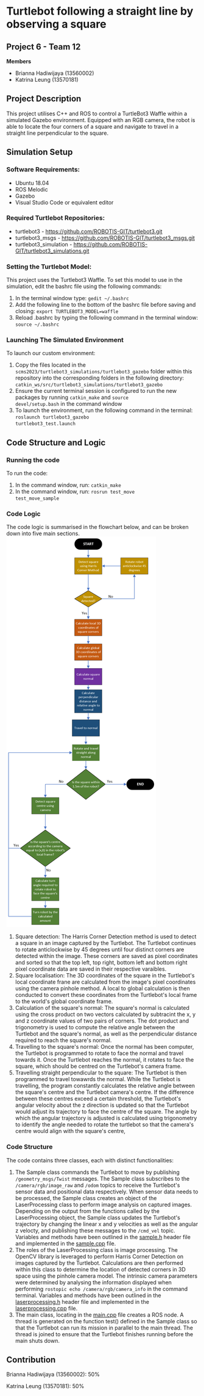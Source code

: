 # Turtlebot following a straight line by observing a square

## Project 6 - Team 12
<b>Members</b>
- Brianna Hadiwijaya (13560002)
- Katrina Leung (13570181)

## Project Description
This project utilises C++ and ROS to control a TurtleBot3 Waffle within a simulated Gazebo environment. Equipped with an RGB camera, the robot is able to locate the four corners of a square and navigate to travel in a straight line perpendicular to the square.


## Simulation Setup

### Software Requirements:
  - Ubuntu 18.04
  - ROS Melodic
  - Gazebo
  - Visual Studio Code or equivalent editor

### Required Turtlebot Repositories:
  - turtlebot3 - https://github.com/ROBOTIS-GIT/turtlebot3.git 
  - turtlebot3_msgs - https://github.com/ROBOTIS-GIT/turtlebot3_msgs.git 
  - turtlebot3_simulation -  https://github.com/ROBOTIS-GIT/turtlebot3_simulations.git

### Setting the Turtlebot Model:
This project uses the Turtlebot3 Waffle. To set this model to use in the simulation, edit the bashrc file using the following commands:
1. In the terminal window type: <code>gedit ~/.bashrc </code>
2. Add the following line to the bottom of the bashrc file before saving and closing: <code>export TURTLEBOT3_MODEL=waffle </code>
3. Reload .bashrc by typing the following command in the terminal window: <code>source ~/.bashrc</code>

### Launching The Simulated Environment
To launch our custom environment:
1. Copy the files located in the <code>scms2023/turtlebot3_simulations/turtlebot3_gazebo</code> folder within this repository into the corresponding folders in the following directory: <code>catkin_ws/src/turtlebot3_simulations/turtlebot3_gazebo</code>
2. Ensure the current terminal session is configured to run the new packages by running <code>catkin_make</code>  and <code>source devel/setup.bash</code> in the command window
3. To launch the environment, run the following command in the terminal: <code>roslaunch turtlebot3_gazebo turtlebot3_test.launch</code>


## Code Structure and Logic
### Running the code
To run the code:
1. In the command window, run: <code>catkin_make</code> 
2. In the command window, run: <code>rosrun test_move test_move_sample</code>

### Code Logic
The code logic is summarised in the flowchart below, and can be broken down into five main sections.
![Local Image](./flowchart.png)

1. Square detection: The Harris Corner Detection method is used to detect a square in an image captured by the Turtlebot. The Turtlebot continues to rotate anticlockwise by 45 degrees until four distinct corners are detected within the image. These corners are saved as pixel coordinates and sorted so that the top left, top right, bottom left and bottom right pixel coordinate data are saved in their respective varaibles.
2. Square localisation: The 3D coordinates of the square in the Turtlebot's local coordinate frane are calculated from the image's pixel coordinates using the camera pinhole method. A local to global calculation is then conducted to convert these coordinates from the Turtlebot's local frame to the world's global coordinate frame.
3. Calculation of the square's normal: The square's normal is calculated using the cross product on two vectors calculated by subtracint the x, y and z coordinate values of two pairs of corners. The dot product and trigonometry is used to compute the relative angle between the Turtlebot and the square's normal, as well as the perpendicular distance required to reach the square's normal.
4. Travelling to the square's normal: Once the normal has been computer, the Turtlebot is programmed to rotate to face the normal and travel towards it. Once the Turtlebot reaches the normal, it rotates to face the square, which should be centred on the Turtlebot's camera frame.
5. Travelling straight perpendicular to the square: The Turtlebot is then programmed to travel towawrds the normal. While the Turtlebot is travelling, the program constantly calculates the relative angle between the square's centre and the Turtlebot camera's centre. If the difference between these centres exceed a certain threshold, the Turtlebot's angular velocity about the z direction is updated so that the Turtlebot would adjust its trajectory to face the centre of the square. The angle by which the angular trajectory is adjusted is calculated using trigonometry to identify the angle needed to rotate the turtlebot so that the camera's centre would align with the square's centre,


### Code Structure
The code contains three classes, each with distinct functionalities:
1. The Sample class commands the Turtlebot to move by publishing <code>/geometry_msgs/Twist</code> messages. The Sample class subscribes to the <code>/camera/rgb/image_raw</code> and <code>/odom</code> topics to receive the Turtlebot's sensor data and positional data respectively. When sensor data needs to be processed, the Sample class creates an object of the LaserProcessing class to perform image analysis on captured images. Depending on the output from the functions called by the LaserProcessing object, the Sample class updates the Turtlebot's trajectory by changing the linear x and y velocities as well as the angular z velocty, and publishing these messages to the <code>/cmd_vel</code> topic. Variables and methods have been outlined in the [sample.h](test_move/src/sample.h) header file and implemented in the [sample.cpp](test_move/src/sample.cpp) file.
2. The roles of the LaserProcessing class is image processing. The OpenCV library is leveraged to perform Harris Corner Detection on images captured by the Turtlebot. Calculations are then performed within this class to determine the location of detected corners in 3D space using the pinhole camera model. The intrinsic camera parameters were determined by analysing the information displayed when performing <code>rostopic echo /camera/rgb/camera_info</code> in the command terminal. Variables and methods have been outlined in the [laserprocessing.h](test_move/src/laserprocessing.h) header file and implemented in the [laserprocessing.cpp](test_move/src/laserprocessing.cpp) file.
3. The main class, locating in the [main.cpp](test_move/src/main.cpp) file creates a ROS node. A thread is generated on the function test() defined in the Sample class so that the Turtlebot can run its mission in parallel to the main thread. The thread is joined to ensure that the Turtlebot finishes running before the main shuts down.


## Contribution
Brianna Hadiwijaya (13560002): 50%

Katrina Leung (13570181): 50%

